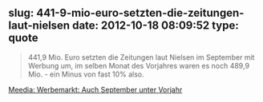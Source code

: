 slug: 441-9-mio-euro-setzten-die-zeitungen-laut-nielsen
date: 2012-10-18 08:09:52
type: quote
---

> 441,9 Mio. Euro setzten die Zeitungen laut Nielsen im September mit Werbung um, im selben Monat des Vorjahres waren es noch 489,9 Mio. - ein Minus von fast 10% also.

[Meedia: Werbemarkt: Auch September unter Vorjahr](http://meedia.de/werbung/werbemarkt-auch-september-unter-vorjahr/2012/10/12.html)
